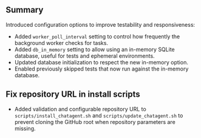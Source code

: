 ## Summary

Introduced configuration options to improve testability and responsiveness:

- Added `worker_poll_interval` setting to control how frequently the background worker checks for tasks.
- Added `db_in_memory` setting to allow using an in-memory SQLite database, useful for tests and ephemeral environments.
- Updated database initialization to respect the new in-memory option.
- Enabled previously skipped tests that now run against the in-memory database.

## Fix repository URL in install scripts

- Added validation and configurable repository URL to `scripts/install_chatagent.sh` and `scripts/update_chatagent.sh` to prevent cloning the GitHub root when repository parameters are missing.

